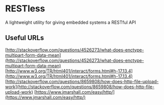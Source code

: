 # RESTless

A lightweight utility for giving embedded systems a RESTful API

## Useful URLs

[http://stackoverflow.com/questions/4526273/what-does-enctype-multipart-form-data-mean](http://stackoverflow.com/questions/4526273/what-does-enctype-multipart-form-data-mean)
[http://www.w3.org/TR/html401/interact/forms.html#h-17.13.4](http://www.w3.org/TR/html401/interact/forms.html#h-17.13.4)
[http://stackoverflow.com/questions/8659808/how-does-http-file-upload-work](http://stackoverflow.com/questions/8659808/how-does-http-file-upload-work)
[https://www.jmarshall.com/easy/http/](https://www.jmarshall.com/easy/http/)
